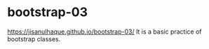 # bootstrap-03
https://jisanulhaque.github.io/bootstrap-03/
It is a basic practice of bootstrap classes.
